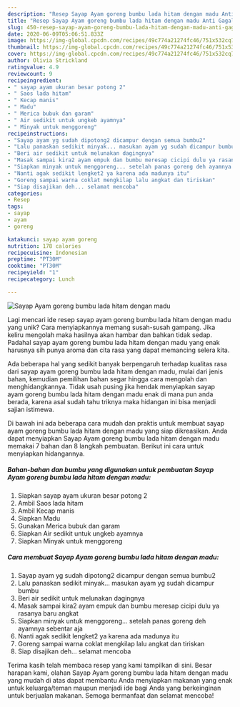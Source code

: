 ```yaml
---
description: "Resep Sayap Ayam goreng bumbu lada hitam dengan madu Anti Gagal"
title: "Resep Sayap Ayam goreng bumbu lada hitam dengan madu Anti Gagal"
slug: 450-resep-sayap-ayam-goreng-bumbu-lada-hitam-dengan-madu-anti-gagal
date: 2020-06-09T05:06:51.833Z
image: https://img-global.cpcdn.com/recipes/49c774a21274fc46/751x532cq70/sayap-ayam-goreng-bumbu-lada-hitam-dengan-madu-foto-resep-utama.jpg
thumbnail: https://img-global.cpcdn.com/recipes/49c774a21274fc46/751x532cq70/sayap-ayam-goreng-bumbu-lada-hitam-dengan-madu-foto-resep-utama.jpg
cover: https://img-global.cpcdn.com/recipes/49c774a21274fc46/751x532cq70/sayap-ayam-goreng-bumbu-lada-hitam-dengan-madu-foto-resep-utama.jpg
author: Olivia Strickland
ratingvalue: 4.9
reviewcount: 9
recipeingredient:
- " sayap ayam ukuran besar potong 2"
- " Saos lada hitam"
- " Kecap manis"
- " Madu"
- " Merica bubuk dan garam"
- " Air sedikit untuk ungkeb ayamnya"
- " Minyak untuk menggoreng"
recipeinstructions:
- "Sayap ayam yg sudah dipotong2 dicampur dengan semua bumbu2"
- "Lalu panaskan sedikit minyak... masukan ayam yg sudah dicampur bumbu"
- "Beri air sedikit untuk melunakan dagingnya"
- "Masak sampai kira2 ayam empuk dan bumbu meresap cicipi dulu ya rasanya baru angkat"
- "Siapkan minyak untuk menggoreng... setelah panas goreng deh ayamnya sebentar aja"
- "Nanti agak sedikit lengket2 ya karena ada madunya itu"
- "Goreng sampai warna coklat mengkilap lalu angkat dan tiriskan"
- "Siap disajikan deh... selamat mencoba"
categories:
- Resep
tags:
- sayap
- ayam
- goreng

katakunci: sayap ayam goreng 
nutrition: 178 calories
recipecuisine: Indonesian
preptime: "PT30M"
cooktime: "PT30M"
recipeyield: "1"
recipecategory: Lunch

---
```



![Sayap Ayam goreng bumbu lada hitam dengan madu](https://img-global.cpcdn.com/recipes/49c774a21274fc46/751x532cq70/sayap-ayam-goreng-bumbu-lada-hitam-dengan-madu-foto-resep-utama.jpg)

Lagi mencari ide resep sayap ayam goreng bumbu lada hitam dengan madu yang unik? Cara menyiapkannya memang susah-susah gampang. Jika keliru mengolah maka hasilnya akan hambar dan bahkan tidak sedap. Padahal sayap ayam goreng bumbu lada hitam dengan madu yang enak harusnya sih punya aroma dan cita rasa yang dapat memancing selera kita.



Ada beberapa hal yang sedikit banyak berpengaruh terhadap kualitas rasa dari sayap ayam goreng bumbu lada hitam dengan madu, mulai dari jenis bahan, kemudian pemilihan bahan segar hingga cara mengolah dan menghidangkannya. Tidak usah pusing jika hendak menyiapkan sayap ayam goreng bumbu lada hitam dengan madu enak di mana pun anda berada, karena asal sudah tahu triknya maka hidangan ini bisa menjadi sajian istimewa.


Di bawah ini ada beberapa cara mudah dan praktis untuk membuat sayap ayam goreng bumbu lada hitam dengan madu yang siap dikreasikan. Anda dapat menyiapkan Sayap Ayam goreng bumbu lada hitam dengan madu memakai 7 bahan dan 8 langkah pembuatan. Berikut ini cara untuk menyiapkan hidangannya.

<!--inarticleads1-->

##### Bahan-bahan dan bumbu yang digunakan untuk pembuatan Sayap Ayam goreng bumbu lada hitam dengan madu:

1. Siapkan  sayap ayam ukuran besar potong 2
1. Ambil  Saos lada hitam
1. Ambil  Kecap manis
1. Siapkan  Madu
1. Gunakan  Merica bubuk dan garam
1. Siapkan  Air sedikit untuk ungkeb ayamnya
1. Siapkan  Minyak untuk menggoreng




<!--inarticleads2-->

##### Cara membuat Sayap Ayam goreng bumbu lada hitam dengan madu:

1. Sayap ayam yg sudah dipotong2 dicampur dengan semua bumbu2
1. Lalu panaskan sedikit minyak... masukan ayam yg sudah dicampur bumbu
1. Beri air sedikit untuk melunakan dagingnya
1. Masak sampai kira2 ayam empuk dan bumbu meresap cicipi dulu ya rasanya baru angkat
1. Siapkan minyak untuk menggoreng... setelah panas goreng deh ayamnya sebentar aja
1. Nanti agak sedikit lengket2 ya karena ada madunya itu
1. Goreng sampai warna coklat mengkilap lalu angkat dan tiriskan
1. Siap disajikan deh... selamat mencoba




Terima kasih telah membaca resep yang kami tampilkan di sini. Besar harapan kami, olahan Sayap Ayam goreng bumbu lada hitam dengan madu yang mudah di atas dapat membantu Anda menyiapkan makanan yang enak untuk keluarga/teman maupun menjadi ide bagi Anda yang berkeinginan untuk berjualan makanan. Semoga bermanfaat dan selamat mencoba!
